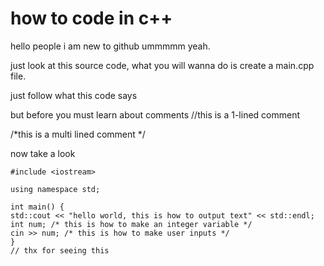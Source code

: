 # how to code in c++
hello people i am new to github ummmmm yeah.

just look at this source code, what you will wanna do is create a main.cpp file.

just follow what this code says

but before you must learn about comments
//this is a 1-lined comment

/*this
is
a
multi
lined
comment
*/

now take a look
```
#include <iostream>

using namespace std;

int main() {
std::cout << "hello world, this is how to output text" << std::endl;
int num; /* this is how to make an integer variable */
cin >> num; /* this is how to make user inputs */
}
// thx for seeing this
```
